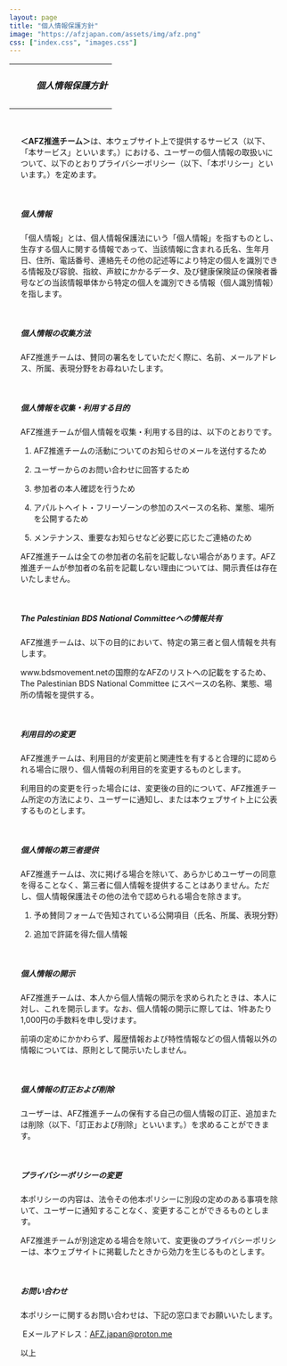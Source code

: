 ```yaml
---
layout: page
title: "個人情報保護方針"
image: "https://afzjapan.com/assets/img/afz.png"
css: ["index.css", "images.css"]
---
```


<table style="table-layout: fixed; width: 100%; min-height: 80px" class="grad">
  <tr style="padding: 0; margin:0; max-height: 80px;">
    <td><div style="margin-left: 40px"><h5><span class="afz-heading-colored">個人情報保護方針</span></h5></div>
    </td>
  </tr>
</table>

<div style="padding-left: 20px; padding-right: 20px">

<br>

<p><strong>＜AFZ推進チーム＞</strong>は、本ウェブサイト上で提供するサービス（以下、「本サービス」といいます。）における、ユーザーの個人情報の取扱いについて、以下のとおりプライバシーポリシー（以下、「本ポリシー」といいます。）を定めます。</p>
<p>&nbsp;</p>
<h5>個人情報</h5>
<p>「個人情報」とは、個人情報保護法にいう「個人情報」を指すものとし、生存する個人に関する情報であって、当該情報に含まれる氏名、生年月日、住所、電話番号、連絡先その他の記述等により特定の個人を識別できる情報及び容貌、指紋、声紋にかかるデータ、及び健康保険証の保険者番号などの当該情報単体から特定の個人を識別できる情報（個人識別情報）を指します。</p>
<p>&nbsp;</p>
<h5>個人情報の収集方法</h5>
<p>AFZ推進チームは、賛同の署名をしていただく際に、名前、メールアドレス、所属、表現分野をお尋ねいたします。</p>
<p>&nbsp;</p>
<h5>個人情報を収集・利用する目的</h5>
<p>AFZ推進チームが個人情報を収集・利用する目的は、以下のとおりです。</p>
<ol>
<li>
<p>AFZ推進チームの活動についてのお知らせのメールを送付するため</p>
</li>
<li>
<p>ユーザーからのお問い合わせに回答するため</p>
</li>
<li>
<p>参加者の本人確認を行うため</p>
</li>
<li>
<p>アパルトヘイト・フリーゾーンの参加のスペースの名称、業態、場所を公開するため</p>
</li>
<li>
<p>メンテナンス、重要なお知らせなど必要に応じたご連絡のため</p>
</li>
</ol>
<p>AFZ推進チームは全ての参加者の名前を記載しない場合があります。AFZ推進チームが参加者の名前を記載しない理由については、開示責任は存在いたしません。</p>
<p>&nbsp;</p>
<h5>The Palestinian BDS National Committeeへの情報共有</h5>
<p>AFZ推進チームは、以下の目的において、特定の第三者と個人情報を共有します。</p>
<p>www.bdsmovement.netの国際的なAFZのリストへの記載をするため、The Palestinian BDS National Committee にスペースの名称、業態、場所の情報を提供する。</p>
<p>&nbsp;</p>
<h5>利用目的の変更</h5>
<p>AFZ推進チームは、利用目的が変更前と関連性を有すると合理的に認められる場合に限り、個人情報の利用目的を変更するものとします。</p>
<p>利用目的の変更を行った場合には、変更後の目的について、AFZ推進チーム所定の方法により、ユーザーに通知し、または本ウェブサイト上に公表するものとします。</p>
<p>&nbsp;</p>
<h5>個人情報の第三者提供</h5>
<p>AFZ推進チームは、次に掲げる場合を除いて、あらかじめユーザーの同意を得ることなく、第三者に個人情報を提供することはありません。ただし、個人情報保護法その他の法令で認められる場合を除きます。</p>
<ol>
<li>
<p>予め賛同フォームで告知されている公開項目（氏名、所属、表現分野）</p>
</li>
<li>
<p>追加で許諾を得た個人情報</p>
</li>
</ol>
<div>&nbsp;</div>
<h5>個人情報の開示</h5>
<p>AFZ推進チームは、本人から個人情報の開示を求められたときは、本人に対し、これを開示します。なお、個人情報の開示に際しては、1件あたり1,000円の手数料を申し受けます。</p>
<p>前項の定めにかかわらず、履歴情報および特性情報などの個人情報以外の情報については、原則として開示いたしません。</p>
<p>&nbsp;</p>
<h5>個人情報の訂正および削除</h5>
<p>ユーザーは、AFZ推進チームの保有する自己の個人情報の訂正、追加または削除（以下、「訂正および削除」といいます。）を求めることができます。</p>
<p>&nbsp;</p>
<h5>プライバシーポリシーの変更</h5>
<p>本ポリシーの内容は、法令その他本ポリシーに別段の定めのある事項を除いて、ユーザーに通知することなく、変更することができるものとします。</p>
<p>AFZ推進チームが別途定める場合を除いて、変更後のプライバシーポリシーは、本ウェブサイトに掲載したときから効力を生じるものとします。</p>
<p>&nbsp;</p>
<h5>お問い合わせ</h5>
<p>本ポリシーに関するお問い合わせは、下記の窓口までお願いいたします。</p>
<p> Eメールアドレス：<a href="mailto:AFZ.japan@proton.me" data-cke-saved-href="mailto:AFZ.japan@proton.me">AFZ.japan@proton.me</a></p>
<p>以上</p>

</div>

